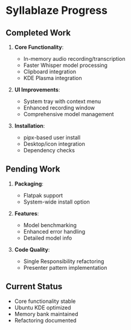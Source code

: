 # Syllablaze Progress

## Completed Work
1. **Core Functionality**:
   - In-memory audio recording/transcription
   - Faster Whisper model processing
   - Clipboard integration
   - KDE Plasma integration

2. **UI Improvements**:
   - System tray with context menu
   - Enhanced recording window
   - Comprehensive model management

3. **Installation**:
   - pipx-based user install
   - Desktop/icon integration
   - Dependency checks

## Pending Work
1. **Packaging**:
   - Flatpak support
   - System-wide install option

2. **Features**:
   - Model benchmarking
   - Enhanced error handling
   - Detailed model info

3. **Code Quality**:
   - Single Responsibility refactoring
   - Presenter pattern implementation

## Current Status
- Core functionality stable
- Ubuntu KDE optimized
- Memory bank maintained
- Refactoring documented